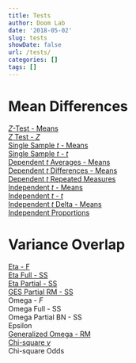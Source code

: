 ```yaml
---
title: Tests
author: Doom Lab
date: '2018-05-02'
slug: tests
showDate: false
url: /tests/
categories: []
tags: []
---
```


# Mean Differences  
  [*Z*-Test - Means](https://www.aggieerin.com/shiny-server/tests/ztestmeans.html)       
  [*Z* Test - *Z*](https://www.aggieerin.com/shiny-server/tests/ztestz.html)        
  [Single Sample *t* - Means](https://www.aggieerin.com/shiny-server/tests/singletmeans.html)     
  [Single Sample *t* - *t*](https://www.aggieerin.com/shiny-server/tests/singlett.html)       
  [Dependent *t* Averages - Means](https://www.aggieerin.com/shiny-server/tests/deptavgm.html)         
  [Dependent *t* Differences - Means](https://www.aggieerin.com/shiny-server/tests/deptdiffm.html)     
  [Dependent *t* Repeated Measures](https://www.aggieerin.com/shiny-server/tests/deptrm.html)        
  [Independent *t* - Means](https://www.aggieerin.com/shiny-server/tests/indtm.html)      
  [Independent *t* - *t*](https://www.aggieerin.com/shiny-server/tests/indtt.html)      
  [Independent *t* Delta - Means](https://www.aggieerin.com/shiny-server/tests/indtd.html)   
  [Independent Proportions](https://www.aggieerin.com/shiny-server/tests/independentproportions.html)   
  
# Variance Overlap  
  [Eta - F](https://www.aggieerin.com/shiny-server/tests/etaf.html)  
  [Eta Full - SS](https://www.aggieerin.com/shiny-server/tests/etafull.html)    
  [Eta Partial - SS](https://www.aggieerin.com/shiny-server/tests/etapart.html)   
  [GES Partial RM - SS](https://www.aggieerin.com/shiny-server/tests/gespartialrm.html)  
  Omega - *F*  
  Omega Full - SS  
  Omega Partial BN - SS  
  Epsilon  
  [Generalized Omega - RM](GOSRM.html)  
  [Chi-square *v*](chiV.html)  
  Chi-square Odds  
  
<!--more-->